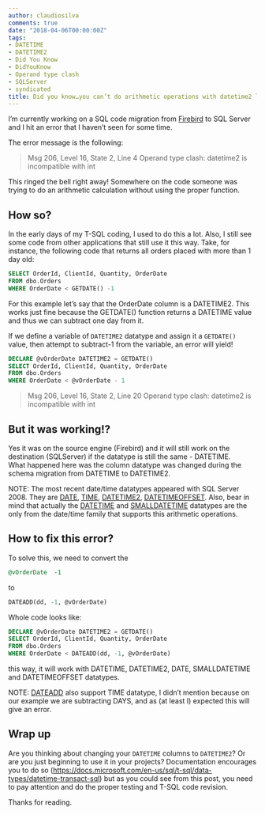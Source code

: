 ```yaml
---
author: claudiosilva
comments: true
date: "2018-04-06T00:00:00Z"
tags:
- DATETIME
- DATETIME2
- Did You Know
- DidYouKnow
- Operand type clash
- SQLServer
- syndicated
title: Did you know…you can’t do arithmetic operations with datetime2 like with datetime?
---
```

I’m currently working on a SQL code migration from [Firebird](https://firebirdsql.org/) to SQL Server and I hit an error that I haven’t seen for some time.

The error message is the following:

<blockquote>Msg 206, Level 16, State 2, Line 4
Operand type clash: datetime2 is incompatible with int</blockquote>

This ringed the bell right away! Somewhere on the code someone was trying to do an arithmetic calculation without using the proper function.

## How so?

In the early days of my T-SQL coding, I used to do this a lot. Also, I still see some code from other applications that still use it this way. Take, for instance, the following code that returns all orders placed with more than 1 day old:

``` sql
SELECT OrderId, ClientId, Quantity, OrderDate
FROM dbo.Orders
WHERE OrderDate < GETDATE() -1
```

For this example let’s say that the OrderDate column is a DATETIME2. This works just fine because the GETDATE() function returns a DATETIME value and thus we can subtract one day from it.

If we define a variable of `DATETIME2` datatype and assign it a `GETDATE()` value, then attempt to subtract-1 from the variable, an error will yield!

``` sql
DECLARE @vOrderDate DATETIME2 = GETDATE()
SELECT OrderId, ClientId, Quantity, OrderDate
FROM dbo.Orders
WHERE OrderDate < @vOrderDate - 1
```

<blockquote>Msg 206, Level 16, State 2, Line 20
Operand type clash: datetime2 is incompatible with int</blockquote>

## But it was working!?

Yes it was on the source engine (Firebird) and it will still work on the destination (SQLServer) if the datatype is still the same - DATETIME.
<br>
What happened here was the column datatype was changed during the schema migration from DATETIME to DATETIME2.

NOTE: The most recent date/time datatypes appeared with SQL Server 2008. They are [DATE](https://docs.microsoft.com/en-us/sql/t-sql/data-types/date-transact-sql), [TIME](https://docs.microsoft.com/en-us/sql/t-sql/data-types/time-transact-sql), [DATETIME2](https://docs.microsoft.com/en-us/sql/t-sql/data-types/datetime2-transact-sql), [DATETIMEOFFSET](https://docs.microsoft.com/en-us/sql/t-sql/data-types/datetimeoffset-transact-sql).
Also, bear in mind that actually the [DATETIME](https://docs.microsoft.com/en-us/sql/t-sql/data-types/datetime-transact-sql) and [SMALLDATETIME](https://docs.microsoft.com/en-us/sql/t-sql/data-types/smalldatetime-transact-sql) datatypes are the only from the date/time family that supports this arithmetic operations.

## How to fix this error?

To solve this, we need to convert the
``` sql
@vOrderDate  -1
```
to
``` sql
DATEADD(dd, -1, @vOrderDate)
```

Whole code looks like:
``` sql
DECLARE @vOrderDate DATETIME2 = GETDATE()
SELECT OrderId, ClientId, Quantity, OrderDate
FROM dbo.Orders
WHERE OrderDate < DATEADD(dd, -1, @vOrderDate)
```

this way, it will work with DATETIME, DATETIME2, DATE, SMALLDATETIME and DATETIMEOFFSET datatypes.

NOTE: [DATEADD](https://docs.microsoft.com/en-us/sql/t-sql/functions/dateadd-transact-sql) also support TIME datatype, I didn’t mention because on our example we are subtracting DAYS, and as (at least I) expected this will give an error.

## Wrap up

Are you thinking about changing your `DATETIME` columns to `DATETIME2`? Or are you just beginning to use it in your projects?
Documentation encourages you to do so (https://docs.microsoft.com/en-us/sql/t-sql/data-types/datetime-transact-sql) but as you could see from this post, you need to pay attention and do the proper testing and T-SQL code revision.

Thanks for reading.

